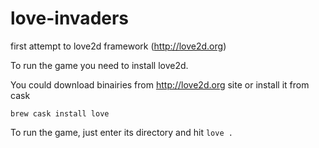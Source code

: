 # love-invaders
first attempt to love2d framework (http://love2d.org)

To run the game you need to install love2d.

You could download binairies from http://love2d.org site
or install it from cask
```
brew cask install love
```

To run the game, just enter its directory and hit `love .`
